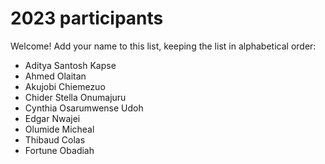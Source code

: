 # 2023 participants

Welcome! Add your name to this list, keeping the list in alphabetical order:

- Aditya Santosh Kapse
- Ahmed Olaitan
- Akujobi Chiemezuo
- Chider Stella Onumajuru
- Cynthia Osarumwense Udoh
- Edgar Nwajei
- Olumide Micheal
- Thibaud Colas
- Fortune Obadiah 
